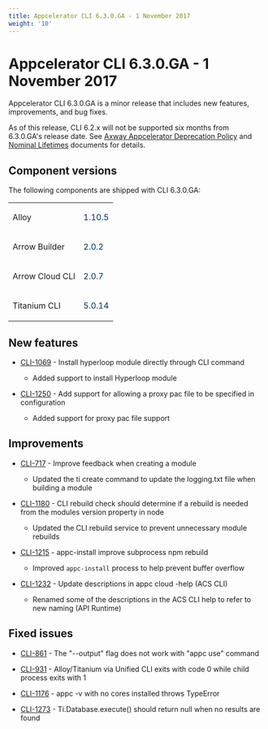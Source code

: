```yaml
---
title: Appcelerator CLI 6.3.0.GA - 1 November 2017
weight: '10'
---
```


# Appcelerator CLI 6.3.0.GA - 1 November 2017

Appcelerator CLI 6.3.0.GA is a minor release that includes new features, improvements, and bug fixes.

As of this release, CLI 6.2.x will not be supported six months from 6.3.0.GA's release date. See [Axway Appcelerator Deprecation Policy](/guide/AMPLIFY_Appcelerator_Services_Overview/Axway_Appcelerator_Deprecation_Policy/) and [Nominal Lifetimes](/guide/AMPLIFY_Appcelerator_Services_Overview/Axway_Appcelerator_Product_Lifecycle/#nominal-lifetimes) documents for details.

## Component versions

The following components are shipped with CLI 6.3.0.GA:

<table class="confluenceTable"><thead class=" "></thead><tfoot class=" "></tfoot><tbody class=" "><tr><td class="confluenceTd" rowspan="1" colspan="1"><p>Alloy</p></td><td class="confluenceTd" rowspan="1" colspan="1"><p><span style="color: #032f62;">1.10.5</span></p></td></tr><tr><td class="confluenceTd" rowspan="1" colspan="1"><p>Arrow Builder</p></td><td class="confluenceTd" rowspan="1" colspan="1"><p><span style="color: #032f62;">2.0.2</span></p></td></tr><tr><td class="confluenceTd" rowspan="1" colspan="1"><p>Arrow Cloud CLI</p></td><td class="confluenceTd" rowspan="1" colspan="1"><p><span style="color: #032f62;">2.0.7</span></p></td></tr><tr><td class="confluenceTd" rowspan="1" colspan="1"><p>Titanium CLI</p></td><td class="confluenceTd" rowspan="1" colspan="1"><p><span style="color: #032f62;">5.0.14</span></p></td></tr></tbody></table>

## New features

* [CLI-1069](https://jira.appcelerator.org/browse/CLI-1069) - Install hyperloop module directly through CLI command

    * Added support to install Hyperloop module

* [CLI-1250](https://jira.appcelerator.org/browse/CLI-1250) - Add support for allowing a proxy pac file to be specified in configuration

    * Added support for proxy pac file support

## Improvements

* [CLI-717](https://jira.appcelerator.org/browse/CLI-717) - Improve feedback when creating a module

    * Updated the ti create command to update the logging.txt file when building a module

* [CLI-1180](https://jira.appcelerator.org/browse/CLI-1180) - CLI rebuild check should determine if a rebuild is needed from the modules version property in node

    * Updated the CLI rebuild service to prevent unnecessary module rebuilds

* [CLI-1215](https://jira.appcelerator.org/browse/CLI-1215) - appc-install improve subprocess npm rebuild

    * Improved `appc-install` process to help prevent buffer overflow

* [CLI-1232](https://jira.appcelerator.org/browse/CLI-1232) - Update descriptions in appc cloud -help (ACS CLI)

    * Renamed some of the descriptions in the ACS CLI help to refer to new naming (API Runtime)

## Fixed issues

* [CLI-861](https://jira.appcelerator.org/browse/CLI-861) - The "--output" flag does not work with "appc use" command

* [CLI-931](https://jira.appcelerator.org/browse/CLI-931) - Alloy/Titanium via Unified CLI exits with code 0 while child process exits with 1

* [CLI-1176](https://jira.appcelerator.org/browse/CLI-1176) - appc -v with no cores installed throws TypeError

* [CLI-1273](https://jira.appcelerator.org/browse/CLI-1273) - Ti.Database.execute() should return null when no results are found
